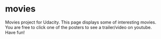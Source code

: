 # movies
Movies project for Udacity.
This page displays some of interesting movies. You are free to click one of the posters to see a trailer/video on youtube.
Have fun!